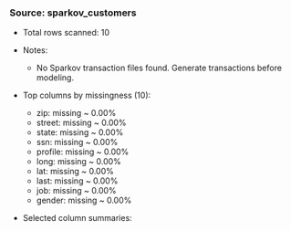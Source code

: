 ### Source: sparkov_customers

- Total rows scanned: 10
- Notes:
  - No Sparkov transaction files found. Generate transactions before modeling.

- Top columns by missingness (10):
  - zip: missing ~ 0.00%
  - street: missing ~ 0.00%
  - state: missing ~ 0.00%
  - ssn: missing ~ 0.00%
  - profile: missing ~ 0.00%
  - long: missing ~ 0.00%
  - lat: missing ~ 0.00%
  - last: missing ~ 0.00%
  - job: missing ~ 0.00%
  - gender: missing ~ 0.00%

- Selected column summaries: